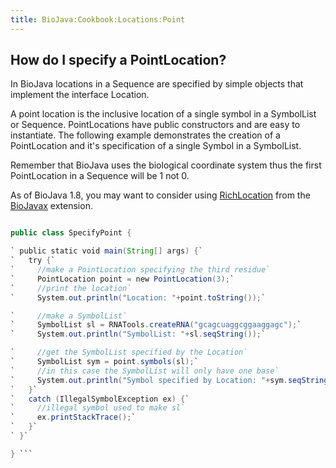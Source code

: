 ```yaml
---
title: BioJava:Cookbook:Locations:Point
---
```


How do I specify a PointLocation?
---------------------------------

In BioJava locations in a Sequence are specified by simple objects that
implement the interface Location.

A point location is the inclusive location of a single symbol in a
SymbolList or Sequence. PointLocations have public constructors and are
easy to instantiate. The following example demonstrates the creation of
a PointLocation and it's specification of a single Symbol in a
SymbolList.

Remember that BioJava uses the biological coordinate system thus the
first PointLocation in a Sequence will be 1 not 0.

As of BioJava 1.8, you may want to consider using
[RichLocation](http://www.biojava.org/docs/api1.8/org/biojavax/bio/seq/RichLocation.html)
from the [BioJavax](BioJava:BioJavaXDocs "wikilink") extension.

```java import org.biojava.bio.symbol.\*; import org.biojava.bio.seq.\*;

public class SpecifyPoint {

` public static void main(String[] args) {`  
`   try {`  
`     //make a PointLocation specifying the third residue`  
`     PointLocation point = new PointLocation(3);`  
`     //print the location`  
`     System.out.println("Location: "+point.toString());`

`     //make a SymbolList`  
`     SymbolList sl = RNATools.createRNA("gcagcuaggcggaaggagc");`  
`     System.out.println("SymbolList: "+sl.seqString());`

`     //get the SymbolList specified by the Location`  
`     SymbolList sym = point.symbols(sl);`  
`     //in this case the SymbolList will only have one base`  
`     System.out.println("Symbol specified by Location: "+sym.seqString());`  
`   }`  
`   catch (IllegalSymbolException ex) {`  
`     //illegal symbol used to make sl`  
`     ex.printStackTrace();`  
`   }`  
` }`

} ```
